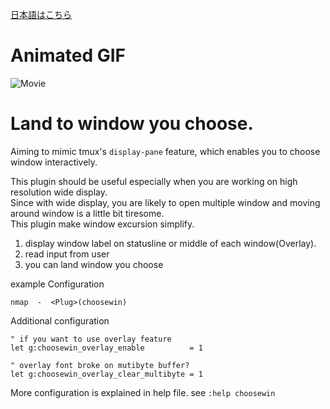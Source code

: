 [日本語はこちら](https://github.com/t9md/vim-choosewin/blob/master/README-JP.md)

# Animated GIF

![Movie](http://gifzo.net/1A8QMzrbRp.gif)

# Land to window you choose.
Aiming to mimic tmux's `display-pane` feature, which enables you to choose window interactively.  

This plugin should be useful especially when you are working on high resolution wide display.  
Since with wide display, you are likely to open multiple window and moving around window is a little bit tiresome.  
This plugin make window excursion simplify.  

  1. display window label on statusline or middle of each window(Overlay).
  2. read input from user
  3. you can land window you choose

example Configuration
```Vim
nmap  -  <Plug>(choosewin)
```

Additional configuration
```Vim
" if you want to use overlay feature
let g:choosewin_overlay_enable          = 1

" overlay font broke on mutibyte buffer?
let g:choosewin_overlay_clear_multibyte = 1
```

More configuration is explained in help file. see `:help choosewin`
